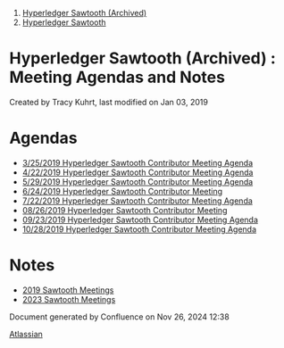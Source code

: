 1. [Hyperledger Sawtooth (Archived)](index.html)
2. [Hyperledger Sawtooth](Hyperledger-Sawtooth_20152342.html)

# Hyperledger Sawtooth (Archived) : Meeting Agendas and Notes

Created by Tracy Kuhrt, last modified on Jan 03, 2019

# Agendas

- [3/25/2019 Hyperledger Sawtooth Contributor Meeting Agenda](20154212.html)
- [4/22/2019 Hyperledger Sawtooth Contributor Meeting Agenda](20154246.html)
- [5/29/2019 Hyperledger Sawtooth Contributor Meeting Agenda](20154280.html)
- [6/24/2019 Hyperledger Sawtooth Contributor Meeting](20154348.html)
- [7/22/2019 Hyperledger Sawtooth Contributor Meeting Agenda](20154364.html)
- [08/26/2019 Hyperledger Sawtooth Contributor Meeting](20154378.html)
- [09/23/2019 Hyperledger Sawtooth Contributor Meeting Agenda](20154390.html)
- [10/28/2019 Hyperledger Sawtooth Contributor Meeting Agenda](20154398.html)

# Notes

- [2019 Sawtooth Meetings](2019-Sawtooth-Meetings_20156267.html)
- [2023 Sawtooth Meetings](2023-Sawtooth-Meetings_20156333.html)

Document generated by Confluence on Nov 26, 2024 12:38

[Atlassian](http://www.atlassian.com/)
